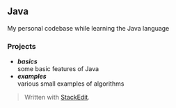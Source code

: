 ## Java
<p>My personal codebase while learning the Java language</p>
<h3 id="projects">Projects</h3>
<ul>
<li><em><strong>basics</strong></em><br>
some basic features of Java</li>
<li><em><strong>examples</strong></em><br>
various small examples of algorithms</li>
</ul>
<blockquote>
<p>Written with <a href="https://stackedit.io/">StackEdit</a>.</p>
</blockquote>
